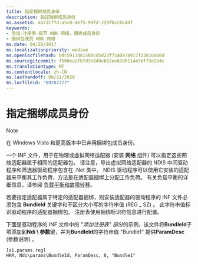 ```yaml
---
title: 指定捆绑成员身份
description: 指定捆绑成员身份
ms.assetid: aa73c7fd-a5c8-4ef5-99fd-229fbcc6b4df
keywords:
- 添加-注册表-每节 WDK 网络，捆绑成员身份
- 捆绑包成员 WDK 网络
ms.date: 04/20/2017
ms.localizationpriority: medium
ms.openlocfilehash: bdc5913d81588cd5d23f75a0a7a917f23616a88d
ms.sourcegitcommit: f500ea2fbfd3e849eb82ee67d011443bff3e2b4c
ms.translationtype: MT
ms.contentlocale: zh-CN
ms.lasthandoff: 08/31/2020
ms.locfileid: "89207777"
---
```

# <a name="specifying-bundle-membership"></a>指定捆绑成员身份




> [!NOTE]
> 在 Windows Vista 和更高版本中已弃用捆绑包成员身份。 


一个 INF 文件，用于在物理或虚拟网络适配器 (安装 **网络** 组件) 可以指定这些网络适配器属于相同的适配器包。 请注意，导出虚拟网络适配器的 NDIS 中间驱动程序和筛选器驱动程序包含在 .Net 类中。 NDIS 驱动程序可以使用它安装的适配器来平衡其工作负荷，方法是在适配器捆绑上分配工作负荷。 有关负载平衡的详细信息，请参阅 [负载平衡和故障转移](/previous-versions/windows/hardware/network/ff549197(v=vs.85))。

若要指定适配器属于特定的适配器捆绑，则安装适配器的驱动程序的 INF 文件必须包含 **BundleId** 关键字和不区分大小写的字符串值 (REG \_ SZ) 。 此字符串值标识驱动程序的适配器捆绑包。 注册表使用捆绑标识符信息进行配置。

下面是驱动程序的 INF 文件中的 "*添加注册表" 部分*的示例，该文件将**BundleId**子项添加到**Ndi \\ 参数**键，并为**BundleId**的字符串值 "Bundle1" 提供**ParamDesc** (参数说明) 。

```INF
[a1.params.reg]
HKR, Ndi\params\BundleId, ParamDesc, 0, "Bundle1"
```

 

